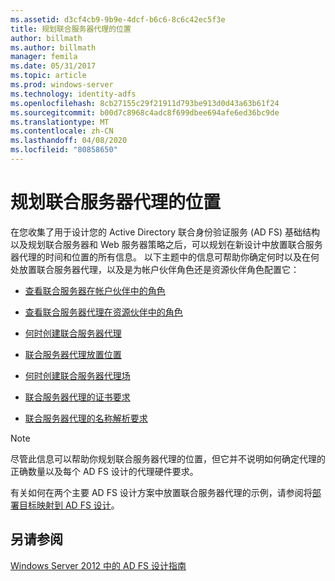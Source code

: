 ```yaml
---
ms.assetid: d3cf4cb9-9b9e-4dcf-b6c6-8c6c42ec5f3e
title: 规划联合服务器代理的位置
author: billmath
ms.author: billmath
manager: femila
ms.date: 05/31/2017
ms.topic: article
ms.prod: windows-server
ms.technology: identity-adfs
ms.openlocfilehash: 8cb27155c29f21911d793be913d0d43a63b61f24
ms.sourcegitcommit: b00d7c8968c4adc8f699dbee694afe6ed36bc9de
ms.translationtype: MT
ms.contentlocale: zh-CN
ms.lasthandoff: 04/08/2020
ms.locfileid: "80858650"
---
```

# <a name="planning-federation-server-proxy-placement"></a>规划联合服务器代理的位置

在您收集了用于设计您的 Active Directory 联合身份验证服务 \(AD FS\) 基础结构以及规划联合服务器和 Web 服务器策略之后，可以规划在新设计中放置联合服务器代理的时间和位置的所有信息。 以下主题中的信息可帮助你确定何时以及在何处放置联合服务器代理，以及是为帐户伙伴角色还是资源伙伴角色配置它：  
  
-   [查看联合服务器在帐户伙伴中的角色](Review-the-Role-of-the-Federation-Server-in-the-Account-Partner.md)  
  
-   [查看联合服务器代理在资源伙伴中的角色](Review-the-Role-of-the-Federation-Server-Proxy-in-the-Resource-Partner.md)  
  
-   [何时创建联合服务器代理](When-to-Create-a-Federation-Server-Proxy.md)  
  
-   [联合服务器代理放置位置](Where-to-Place-a-Federation-Server-Proxy.md)  
  
-   [何时创建联合服务器代理场](When-to-Create-a-Federation-Server-Proxy-Farm.md)  
  
-   [联合服务器代理的证书要求](Certificate-Requirements-for-Federation-Server-Proxies.md)  
  
-   [联合服务器代理的名称解析要求](Name-Resolution-Requirements-for-Federation-Server-Proxies.md)  
  
> [!NOTE]  
> 尽管此信息可以帮助你规划联合服务器代理的位置，但它并不说明如何确定代理的正确数量以及每个 AD FS 设计的代理硬件要求。  
  
有关如何在两个主要 AD FS 设计方案中放置联合服务器代理的示例，请参阅将[部署目标映射到 AD FS 设计](Mapping-Your-Deployment-Goals-to-an-AD-FS-Design.md)。  

## <a name="see-also"></a>另请参阅
[Windows Server 2012 中的 AD FS 设计指南](AD-FS-Design-Guide-in-Windows-Server-2012.md)
  

